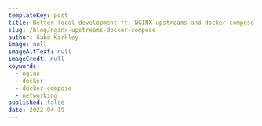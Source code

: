 ```yaml
---
templateKey: post
title: Better local development ft. NGINX upstreams and docker-compose
slug: /blog/nginx-upstreams-docker-compose
author: Gabe Kirkley
image: null
imageAltText: null
imageCredt: null
keywords:
  - nginx
  - docker
  - docker-compose
  - networking
published: false
date: 2022-04-19
---
```

